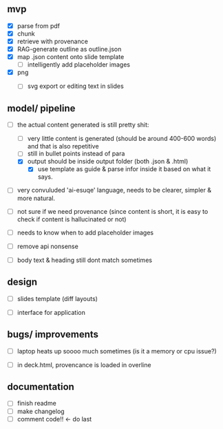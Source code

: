 ## mvp 
- [x] parse from pdf 
- [x] chunk  
- [x] retrieve with provenance 
- [x] RAG-generate outline as outline.json 
- [x] map .json content onto slide template 
  - [ ] intelligently add placeholder images
- [x] png
  - [ ] svg export or editing text in slides


## model/ pipeline
- [ ] the actual content generated is still pretty shit: 
    - [ ] very little content is generated (should be around 400-600 words) and that is also repetitive 
    - [ ] still in bullet points instead of para 
    - [x] output should be inside output folder (both .json & .html) 
        - [x] use template as guide & parse infor inside it based on what it says.
 - [ ] very convuluded 'ai-esuqe' language, needs to be clearer, simpler & more natural. 
 - [ ] not sure if we need provenance (since content is short, it is easy to check if content is hallucinated or not) 
 - [ ] needs to know when to add placeholder images 
 - [ ] remove api nonsense 
 - [ ] body text & heading still dont match sometimes 


## design 
- [ ] slides template (diff layouts)
- [ ] interface for application 


## bugs/ improvements
- [ ] laptop heats up soooo much sometimes (is it a memory or cpu issue?)
- [ ] in deck.html, provencance is loaded in overline


## documentation
- [ ] finish readme
- [ ] make changelog
- [ ] comment code!! <- do last